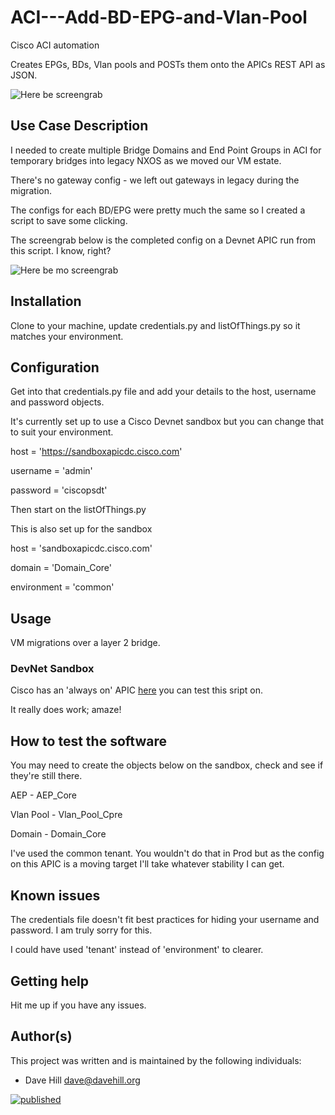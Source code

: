 # ACI---Add-BD-EPG-and-Vlan-Pool

Cisco ACI automation

Creates EPGs, BDs, Vlan pools and POSTs them onto the APICs REST API as JSON. 

![Here be screengrab](https://github.com/mrdavehill/ACI---Add-BD-EPG-and-Vlan-Pool/blob/main/ACI-APIC-Automation.png)
 
## Use Case Description

I needed to create multiple Bridge Domains and End Point Groups in ACI for temporary bridges into legacy NXOS as we moved our VM estate.

There's no gateway config - we left out gateways in legacy during the migration.

The configs for each BD/EPG were pretty much the same so I created a script to save some clicking.

The screengrab below is the completed config on a Devnet APIC run from this script. I know, right?

![Here be mo screengrab](https://github.com/mrdavehill/ACI---Add-BD-EPG-and-Vlan-Pool/blob/main/APIC-Sreenshot.png)

## Installation

Clone to your machine, update credentials.py and listOfThings.py so it matches your environment.

## Configuration

Get into that credentials.py file and add your details to the host, username and password objects.

It's currently set up to use a Cisco Devnet sandbox but you can change that to suit your environment.

host = 'https://sandboxapicdc.cisco.com'

username = 'admin'

password = 'ciscopsdt'

Then start on the listOfThings.py

This is also set up for the sandbox

host = 'sandboxapicdc.cisco.com'

domain = 'Domain_Core'

environment = 'common'

## Usage

VM migrations over a layer 2 bridge.

### DevNet Sandbox

Cisco has an 'always on' APIC [here](https://sandboxapicdc.cisco.com/) you can test this sript on. 

It really does work; amaze!

## How to test the software

You may need to create the objects below on the sandbox, check and see if they're still there.

AEP - AEP_Core

Vlan Pool - Vlan_Pool_Cpre

Domain - Domain_Core

I've used the common tenant. You wouldn't do that in Prod but as the config on this APIC is a moving target I'll take whatever stability I can get.

## Known issues

The credentials file doesn't fit best practices for hiding your username and password. I am truly sorry for this.

I could have used 'tenant' instead of 'environment' to clearer.

## Getting help

Hit me up if you have any issues.

## Author(s)

This project was written and is maintained by the following individuals:

* Dave Hill <dave@davehill.org>

[![published](https://static.production.devnetcloud.com/codeexchange/assets/images/devnet-published.svg)](https://developer.cisco.com/codeexchange/github/repo/mrdavehill/ACI---Add-BD-EPG-and-Vlan-Pool)


